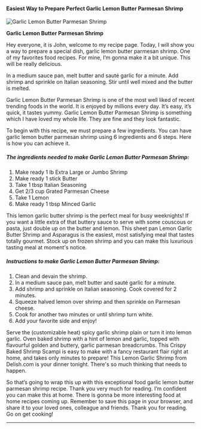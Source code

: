             

#### Easiest Way to Prepare Perfect Garlic Lemon Butter Parmesan Shrimp

![Garlic Lemon Butter Parmesan Shrimp](https://img-global.cpcdn.com/recipes/6487896255627264/751x532cq70/garlic-lemon-butter-parmesan-shrimp-recipe-main-photo.jpg)

**Garlic Lemon Butter Parmesan Shrimp**

Hey everyone, it is John, welcome to my recipe page. Today, I will show you a way to prepare a special dish, garlic lemon butter parmesan shrimp. One of my favorites food recipes. For mine, I’m gonna make it a bit unique. This will be really delicious.

In a medium sauce pan, melt butter and sauté garlic for a minute. Add shrimp and sprinkle on Italian seasoning. Stir until well mixed and the butter is melted.

Garlic Lemon Butter Parmesan Shrimp is one of the most well liked of recent trending foods in the world. It is enjoyed by millions every day. It’s easy, it’s quick, it tastes yummy. Garlic Lemon Butter Parmesan Shrimp is something which I have loved my whole life. They are fine and they look fantastic.

To begin with this recipe, we must prepare a few ingredients. You can have garlic lemon butter parmesan shrimp using 6 ingredients and 6 steps. Here is how you can achieve it.

##### The ingredients needed to make Garlic Lemon Butter Parmesan Shrimp:

1.  Make ready 1 lb Extra Large or Jumbo Shrimp
2.  Make ready 1 stick Butter
3.  Take 1 tbsp Italian Seasoning
4.  Get 2/3 cup Grated Parmesan Cheese
5.  Take 1 Lemon
6.  Make ready 1 tbsp Minced Garlic

This lemon garlic butter shrimp is the perfect meal for busy weeknights! If you want a little extra of that buttery sauce to serve with some couscous or pasta, just double up on the butter and lemon. This sheet pan Lemon Garlic Butter Shrimp and Asparagus is the easiest, most satisfying meal that tastes totally gourmet. Stock up on frozen shrimp and you can make this luxurious tasting meal at moment's notice.

##### Instructions to make Garlic Lemon Butter Parmesan Shrimp:

1.  Clean and devain the shrimp.
2.  In a medium sauce pan, melt butter and sauté garlic for a minute.
3.  Add shrimp and sprinkle on Italian seasoning. Cook covered for 2 minutes.
4.  Squeeze halved lemon over shrimp and then sprinkle on Parmesan cheese.
5.  Cook for another two minutes or until shrimp turn white.
6.  Add your favorite side and enjoy!

Serve the (customizable heat) spicy garlic shrimp plain or turn it into lemon garlic. Oven baked shrimp with a hint of lemon and garlic, topped with flavourful golden and buttery, garlic parmesan breadcrumbs. This Crispy Baked Shrimp Scampi is easy to make with a fancy restaurant flair right at home, and takes only minutes to prepare! This Lemon Garlic Shrimp from Delish.com is your dinner tonight. There's so much thinking that needs to happen.

So that’s going to wrap this up with this exceptional food garlic lemon butter parmesan shrimp recipe. Thank you very much for reading. I’m confident you can make this at home. There is gonna be more interesting food at home recipes coming up. Remember to save this page in your browser, and share it to your loved ones, colleague and friends. Thank you for reading. Go on get cooking!

* * *